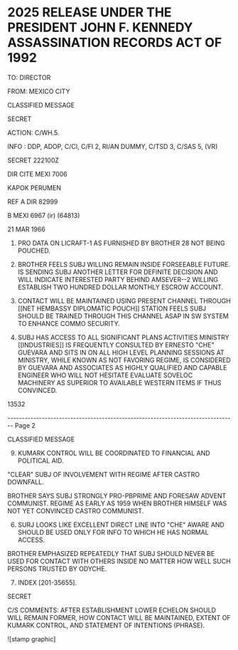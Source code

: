 # 2025 RELEASE UNDER THE PRESIDENT JOHN F. KENNEDY ASSASSINATION RECORDS ACT OF 1992

TO: DIRECTOR

FROM: MEXICO CITY

CLASSIFIED MESSAGE

SECRET

ACTION: C/WH.5.

INFO : DDP, ADOP, C/CI, C/FI 2, RI/AN DUMMY, C/TSD 3, C/SAS 5, (VR)

SECRET 222100Z

DIR CITE MEXI 7006

KAPOK PERUMEN

REF A DIR 82999

B MEXI 6967 (ir) (64813)

21 MAR 1966

1. PRO DATA ON LICRAFT-1 AS FURNISHED BY BROTHER 28 NOT BEING POUCHED.

2. BROTHER FEELS SUBJ WILLING REMAIN INSIDE FORSEEABLE FUTURE. IS SENDING SUBJ ANOTHER LETTER FOR DEFINITE DECISION AND WILL INDICATE INTERESTED PARTY BEHIND AMSEVER--2 WILLING ESTABLISH TWO HUNDRED DOLLAR MONTHLY ESCROW ACCOUNT.

3. CONTACT WILL BE MAINTAINED USING PRESENT CHANNEL THROUGH [[NET HEMBASSY DIPLOMATIC POUCH]] STATION FEELS SUBJ SHOULD BE TRAINED THROUGH THIS CHANNEL ASAP IN SW SYSTEM TO ENHANCE COMMO SECURITY.

4. SUBJ HAS ACCESS TO ALL SIGNIFICANT PLANS ACTIVITIES MINISTRY [[INDUSTRIES]] IS FREQUENTLY CONSULTED BY ERNESTO "CHE" GUEVARA AND SITS IN ON ALL HIGH LEVEL PLANNING SESSIONS AT MINISTRY, WHILE KNOWN AS NOT FAVORING REGIME, IS CONSIDERED BY GUEVARA AND ASSOCIATES AS HIGHLY QUALIFIED AND CAPABLE ENGINEER WHO WILL NOT HESITATE EVALUATE SOVELOC MACHINERY AS SUPERIOR TO AVAILABLE WESTERN ITEMS IF THUS CONVINCED.

13532


-------------------------------------------------------------------------------- Page 2

CLASSIFIED MESSAGE

9. KUMARK CONTROL WILL BE COORDINATED TO FINANCIAL AND POLITICAL AID.

"CLEAR" SUBJ OF INVOLVEMENT WITH REGIME AFTER CASTRO DOWNFALL.

BROTHER SAYS SUBJ STRONGLY PRO-PBPRIME AND FORESAW ADVENT COMMUNIST. REGIME AS EARLY AS 1959 WHEN BROTHER HIMSELF WAS NOT YET CONVINCED CASTRO COMMUNIST.

6. SURJ LOOKS LIKE EXCELLENT DIRECT LINE INTO "CHE" AWARE AND SHOULD BE USED ONLY FOR INFO TO WHICH HE HAS NORMAL ACCESS.

BROTHER EMPHASIZED REPEATEDLY THAT SUBJ SHOULD NEVER BE USED FOR CONTACT WITH OTHERS INSIDE NO MATTER HOW WELL SUCH PERSONS TRUSTED BY ODYCHE.

7. INDEX [201-35655].

SECRET

C/S COMMENTS: AFTER ESTABLISHMENT LOWER ECHELON SHOULD WILL REMAIN FORMER, HOW CONTACT WILL BE MAINTAINED, EXTENT OF KUMARK CONTROL, AND STATEMENT OF INTENTIONS (PHRASE).

![stamp graphic]
